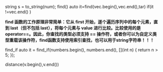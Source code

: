 <string>
  string s = to_string(num);

<algorithm>
  find()
      auto it=find(vec.begin(),vec.end(),tar)
      if(it !=vec.end() )

**find 函数的工作原理非常简单：它从 first 开始，逐个遍历序列中的每个元素，直到 last（但不包括 last），将每个元素与 value 进行比较。比较使用的是 operator==。因此，你查找的类型必须支持 == 操作符，或者你可以为自定义类型重载该操作符，find函数支持使用索引查找，也可以用于string字符串！！！**  

  find_if
      auto it = find_if(numbers.begin(), numbers.end(), 
                     [](int n) { return n > 5; });

<iterator>
  distance(v.begin(),v.end())
